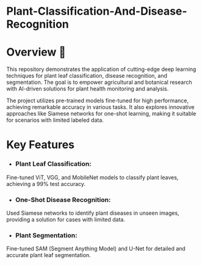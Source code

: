# Plant-Classification-And-Disease-Recognition

# Overview 🌱
This repository demonstrates the application of cutting-edge deep learning techniques for plant leaf classification, disease recognition, and segmentation. The goal is to empower agricultural and botanical research with AI-driven solutions for plant health monitoring and analysis. 

The project utilizes pre-trained models fine-tuned for high performance, achieving remarkable accuracy in various tasks. It also explores innovative approaches like Siamese networks for one-shot learning, making it suitable for scenarios with limited labeled data.

# Key Features
- ### Plant Leaf Classification:

Fine-tuned ViT, VGG, and MobileNet models to classify plant leaves, achieving a 99% test accuracy.

- ### One-Shot Disease Recognition:

Used Siamese networks to identify plant diseases in unseen images, providing a solution for cases with limited data.

- ### Plant Segmentation:

Fine-tuned SAM (Segment Anything Model) and U-Net for detailed and accurate plant leaf segmentation.
